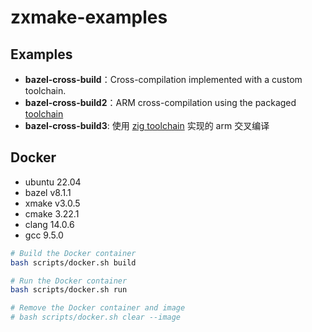 # zxmake-examples

## Examples

* **bazel-cross-build**：Cross-compilation implemented with a custom toolchain.
* **bazel-cross-build2**：ARM cross-compilation using the packaged [toolchain](https://github.com/hexdae/toolchains_arm_gnu)
* **bazel-cross-build3**: 使用 [zig toolchain](https://github.com/uber/hermetic_cc_toolchain) 实现的 arm 交叉编译

## Docker

* ubuntu 22.04
* bazel v8.1.1
* xmake v3.0.5
* cmake 3.22.1
* clang 14.0.6
* gcc 9.5.0


```bash
# Build the Docker container
bash scripts/docker.sh build

# Run the Docker container
bash scripts/docker.sh run

# Remove the Docker container and image
# bash scripts/docker.sh clear --image
```
